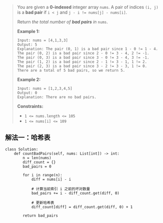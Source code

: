 > You are given a **0-indexed** integer array `nums`. A pair of indices `(i, j)` is a **bad pair** if `i < j` and `j - i != nums[j] - nums[i]`.
>
> Return *the total number of **bad pairs** in* `nums`.
>
>  
>
> **Example 1:**
>
> ```
> Input: nums = [4,1,3,3]
> Output: 5
> Explanation: The pair (0, 1) is a bad pair since 1 - 0 != 1 - 4.
> The pair (0, 2) is a bad pair since 2 - 0 != 3 - 4, 2 != -1.
> The pair (0, 3) is a bad pair since 3 - 0 != 3 - 4, 3 != -1.
> The pair (1, 2) is a bad pair since 2 - 1 != 3 - 1, 1 != 2.
> The pair (2, 3) is a bad pair since 3 - 2 != 3 - 3, 1 != 0.
> There are a total of 5 bad pairs, so we return 5.
> ```
>
> **Example 2:**
>
> ```
> Input: nums = [1,2,3,4,5]
> Output: 0
> Explanation: There are no bad pairs.
> ```
>
>  
>
> **Constraints:**
>
> - `1 <= nums.length <= 105`
> - `1 <= nums[i] <= 109`

## 解法一：哈希表

```shell
class Solution:
    def countBadPairs(self, nums: List[int]) -> int:
        n = len(nums)
        diff_count = {}
        bad_pairs = 0
        
        for i in range(n):
            diff = nums[i] - i
            
            # 计算当前索引 i 之前的坏对数量
            bad_pairs += i - diff_count.get(diff, 0)
            
            # 更新哈希表
            diff_count[diff] = diff_count.get(diff, 0) + 1
        
        return bad_pairs
```